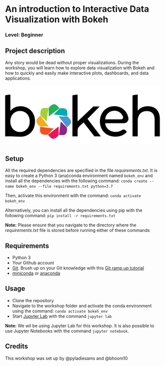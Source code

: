 
# An introduction to  Interactive Data Visualization with Bokeh
### Level: Beginner

## Project description
Any story would be dead without proper visualizations. During the workshop, you will learn how to explore data visualization with Bokeh and how to quickly and easily make interactive plots, dashboards, and data applications.

![Bokeh logo](workshop/bokeh_logo.PNG)

## Setup
All the required dependencies are specified in the file *requirements.txt*. 
It is easy to create a Python 3 (ana)conda environment named `bokeh_env` and install all the dependencies with the following command:
```conda create --name bokeh_env --file requirements.txt python=3.7```

Then, activate this environment with the command:
```conda activate bokeh_env```

Alternatively, you can install all the dependencies using pip with the following command:
```pip install -r requirements.txt```

**Note:** Please ensure that you navigate to the directory where the *requirements.txt* file is stored before running either of these commands

## Requirements
* Python 3
* Your Github account
* [Git](https://git-scm.com/download/). Brush up on your Git knowledge with this [Git ramp up tutorial](https://try.github.io/)
* [miniconda](https://docs.conda.io/en/latest/miniconda.html) or [anaconda](https://www.anaconda.com/products/individual)


## Usage
* Clone the repository
* Navigate to the workshop folder and activate the conda environment using the command: ```conda activate bokeh_env```
* Start [Jupyter Lab](https://pypi.org/project/jupyterlab/) with the command `jupyter lab` 

**Note:** We wil be using Jupyter Lab for this workshop. It is also possible to use Jupyter Notebooks with the command `jupyter notebook`.

## Credits
This workshop was set up by @pyladiesams and @bhoom10
